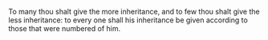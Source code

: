 To many thou shalt give the more inheritance, and to few thou shalt give the less inheritance: to every one shall his inheritance be given according to those that were numbered of him.
